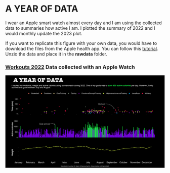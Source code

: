 
# A YEAR OF DATA

I wear an Apple smart watch almost every day and I am using the collected data
to summaries how active I am. I plotted the summary of 2022 and I would monthly update the
2023 plot.

If you want to replicate this figure with your own data, you would have to download the files from the Apple health app. You can follow this [tutorial](https://medium.com/macoclock/how-to-export-health-data-from-iphone-60a88cfe1825). Unzio the data and place it in the **rawdata** folder.

### [Workouts 2022](https://github.com/SebasSaenz/workouts/blob/main/code/workouts_2.qmd) Data collected with an Apple Watch
![./plot/workouts.png](https://github.com/SebasSaenz/workouts/blob/main/plot/workouts.png)

